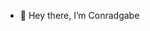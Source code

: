 - 👋 Hey there, I’m Conradgabe

<!---
Conradgabe/Conradgabe is a ✨ special ✨ repository because its `README.md` (this file) appears on your GitHub profile.
You can click the Preview link to take a look at your changes.
--->
